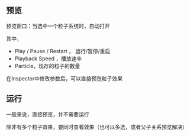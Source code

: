 ## 预览

预览窗口：当选中一个粒子系统时，自动打开

其中，

-   Play / Pause / Restart ， 运行/暂停/重启
-   Playback Speed ，播放速率
-   Particle，现存的粒子的数量

在Inspector中修改参数后，可以直接预览粒子效果



## 运行

一般来说，直接预览，并不需要运行

除非有多个粒子效果，要同时查看效果（也可以多选，或者父子关系预览解决）

